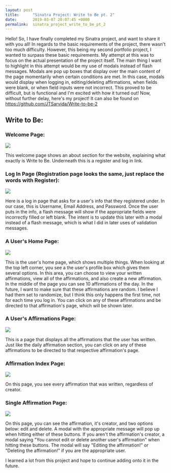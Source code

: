 ```yaml
---
layout: post
title:      "Sinatra Project: Write to Be pt. 2"
date:       2019-03-07 20:07:45 +0000
permalink:  sinatra_project_write_to_be_pt_2
---
```



Hello! So, I have finally completed my Sinatra project, and want to share it with you all! In regards to the basic requirements of the project, there wasn't too much difficulty. However, this being my second portfolio project, I wanted to surpass these basic requirements. My attempt at this was to focus on the actual presentation of the project itself. The main thing I want to highlight in this attempt would be my use of modals instead of flash messages. Modals are pop up boxes that display over the main content of the page momentarily when certain conditions are met. In this case, modals would display when logging in, editing/deleting affirmations, when fields were blank, or when field inputs were not incorrect. This proved to be difficult, but is functional and I'm excited with how it turned out! Now, without further delay, here's my project! It can also be found on https://github.com/JTSarvida/Write-to-be-2

## Write to Be:

### Welcome Page:

![](https://i.imgur.com/qj46L54.png?2)

This welcome page shows an about section for the website, explaining what exactly is Write to Be. Underneath this is a register and log in link.

### Log In Page (Registration page looks the same, just replace the words with Register):

![](https://i.imgur.com/qoHGwHX.png?1)

Here is a log in page that asks for a user's info that they registered under. In our case, this is Username, Email Address, and Password.  Once the user puts in the info, a flash message will show if the appropriate fields were incorrectly filled or left blank. The intent is to update this later with a modal instead of a flash message, which is what I did in later uses of validation messages.

### A User's Home Page:

![](https://i.imgur.com/I2fGt3Y.png?1)

This is the user's home page, which shows multiple things. When looking at the top left corner, you see a the user's profile box which gives them several options. In this area, you can choose to view your written affirmations, view all of the affirmations, and also create a new affirmation. In the middle of the page you can see 10 affirmations of the day. In the future, I want to make sure that these affirmations are random. I believe I had them set to randomize, but I think this only happens the first time, not for each time you log in. You can click on any of these affirmations and be directed to that affirmation's page, which will be shown later.

### A User's Affirmations Page:

![](https://i.imgur.com/zCqPtdc.png?1)

This is a page that displays all the affirmations that the user has written. Just like the daily affirmation section, you can click on any of these affirmations to be directed to that respective affirmation's page.

### Affirmation Index Page:

![](https://i.imgur.com/HVIb5UX.png?1)

On this page, you see every affirmation that was written, regardless of creator.

### Single Affirmation Page:

![](https://i.imgur.com/Z3SMpMF.png?1)

On this page, you can see the affirmation, it's creator, and two options below: edit and delete. A modal with the appropriate message will pop up when hitting either of these buttons. If you aren't the affirmation's creator, a modal saying "You cannot edit or delete another user's affirmation" when hitting these buttons. The modal will say "Editing the affirmation!" or "Deleting the affirmation!" if you are the appropriate user.



I learned a lot from this project and hope to continue adding onto it in the future.
